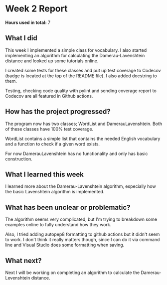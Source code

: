 # Week 2 Report

**Hours used in total:** 7

## What I did

This week I implemented a simple class for vocabulary. I also started implementing an algorithm for calculating the Damerau-Lavenshtein distance and looked up some tutorials online.  

I created some tests for these classes and put up test coverage to Codecov (badge is located at the top of the README file). I also added docstring to them.   

Testing, checking code quality with pylint and sending coverage report to Codecov are all featured in Github actions.

## How has the project progressed?

The program now has two classes; WordList and DamerauLavenshtein. Both of these classes have 100% test coverage.  

WordList contains a simple list that contains the needed English vocabulary and a function to check if a given word exists.  

For now DamerauLavenshtein has no functionality and only has basic construction.

## What I learned this week

I learned more about the Damerau-Lavenshtein algorithm, especially how the basic Lavenshtein algorithm is implemented.

## What has been unclear or problematic?

The algorithm seems very complicated, but I'm trying to breakdown some examples online to fully understand how they work.  

Also, I tried adding autopep8 formatting to github actions but it didn't seem to work. I don't think it really matters though, since I can do it via command line and Visual Studio does some formatting when saving.

## What next?

Next I will be working on completing an algorithm to calculate the Damerau-Levenshtein distance.
